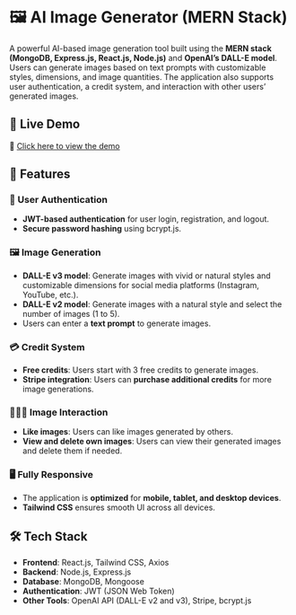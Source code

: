 # 🖼️ AI Image Generator (MERN Stack)

A powerful AI-based image generation tool built using the **MERN stack (MongoDB, Express.js, React.js, Node.js)** and **OpenAI’s DALL-E model**. Users can generate images based on text prompts with customizable styles, dimensions, and image quantities. The application also supports user authentication, a credit system, and interaction with other users’ generated images.

## 🚀 Live Demo
🔗 [Click here to view the demo](https://ai-image-art.vercel.app/)

## 🚀 Features

### 🔐 User Authentication
- **JWT-based authentication** for user login, registration, and logout.
- **Secure password hashing** using bcrypt.js.

### 🖼️ Image Generation
- **DALL-E v3 model**: Generate images with vivid or natural styles and customizable dimensions for social media platforms (Instagram, YouTube, etc.).
- **DALL-E v2 model**: Generate images with a natural style and select the number of images (1 to 5).
- Users can enter a **text prompt** to generate images.
  
### 💳 Credit System
- **Free credits**: Users start with 3 free credits to generate images.
- **Stripe integration**: Users can **purchase additional credits** for more image generations.

### 🧑‍🤝‍🧑 Image Interaction
- **Like images**: Users can like images generated by others.
- **View and delete own images**: Users can view their generated images and delete them if needed.

### 🖥️ Fully Responsive
- The application is **optimized** for **mobile, tablet, and desktop devices**.
- **Tailwind CSS** ensures smooth UI across all devices.

## 🛠️ Tech Stack
- **Frontend**: React.js, Tailwind CSS, Axios
- **Backend**: Node.js, Express.js
- **Database**: MongoDB, Mongoose
- **Authentication**: JWT (JSON Web Token)
- **Other Tools**: OpenAI API (DALL-E v2 and v3), Stripe, bcrypt.js
